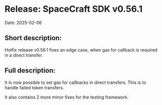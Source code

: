 # Release: SpaceCraft SDK v0.56.1

Date: 2025-02-06

## Short description:

Hotfix release v0.56.1 fixes an edge case, when gas for callback is required in a direct transfer.


## Full description:

It is now possible to set gas for callbacks in direct transfers. This is to handle failed token transfers.

It also contains 2 more minor fixes for the testing framework.
